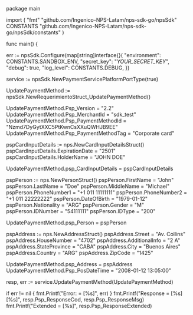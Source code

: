 package main

import (
    "fmt"
    "github.com/Ingenico-NPS-Latam/nps-sdk-go/npsSdk"
    CONSTANTS "github.com/Ingenico-NPS-Latam/nps-sdk-go/npsSdk/constants"
)

func main() {

err := npsSdk.Configure(map[string]interface{}(
    "environment": CONSTANTS.SANDBOX_ENV,
    "secret_key": "_YOUR_SECRET_KEY_",
    "debug": true,
    "log_level": CONSTANTS.DEBUG,
})

service := npsSdk.NewPaymentServicePlatformPortType(true)

UpdatePaymentMethod := npsSdk.NewRequerimientoStruct_UpdatePaymentMethod()

UpdatePaymentMethod.Psp_Version = "2.2"
UpdatePaymentMethod.Psp_MerchantId = "sdk_test"
UpdatePaymentMethod.Psp_PaymentMethodId = "Nzmd7DyGytXXC5PtKwnCsXXuQWHJB9EE"
UpdatePaymentMethod.Psp_PaymentMethodTag = "Corporate card"

pspCardInputDetails := nps.NewCardInputDetailsStruct()
pspCardInputDetails.ExpirationDate = "2501"
pspCardInputDetails.HolderName = "JOHN DOE"

UpdatePaymentMethod.psp_CardInputDetails = pspCardInputDetails

pspPerson := nps.NewPersonStruct()
pspPerson.FirstName = "John"
pspPerson.LastName = "Doe"
pspPerson.MiddleName = "Michael"
pspPerson.PhoneNumber1 = "+1 011 11111111"
pspPerson.PhoneNumber2 = "+1 011 22222222"
pspPerson.DateOfBirth = "1979-01-12"
pspPerson.Nationality = "ARG"
pspPerson.Gender = "M"
pspPerson.IDNumber = "54111111"
pspPerson.IDType = "200"

UpdatePaymentMethod.psp_Person = pspPerson

pspAddress := nps.NewAddressStruct()
pspAddress.Street = "Av. Collins"
pspAddress.HouseNumber = "4702"
pspAddress.AdditionalInfo = "2 A"
pspAddress.StateProvince = "CABA"
pspAddress.City = "Buenos Aires"
pspAddress.Country = "ARG"
pspAddress.ZipCode = "1425"

UpdatePaymentMethod.psp_Address = pspAddress
UpdatePaymentMethod.Psp_PosDateTime = "2008-01-12 13:05:00"

resp, err := service.UpdatePaymentMethod(UpdatePaymentMethod)

if err != nil {
    fmt.Printf("Error: = [%s]", err)
}
fmt.Printf("Response = [%s] [%s]", resp.Psp_ResponseCod, resp.Psp_ResponseMsg)
fmt.Printf("Extended = [%s]", resp.Psp_ResponseExtended)
